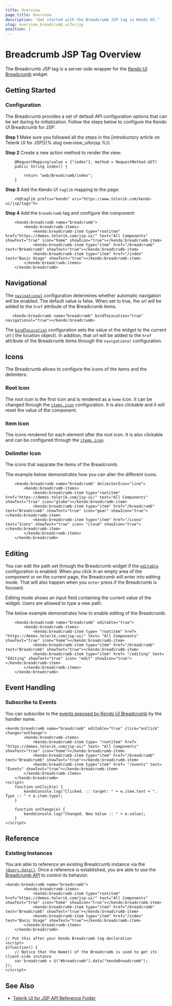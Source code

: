 ```yaml
---
title: Overview
page_title: Overview 
description: "Get started with the Breadcrumb JSP tag in Kendo UI."
slug: overview_breadcrumb_uiforjsp
position: 1
---
```


# Breadcrumb JSP Tag Overview

The Breadcrumb JSP tag is a server-side wrapper for the [Kendo UI Breadcrumb](/api/javascript/ui/breadcrumb) widget.

## Getting Started

### Configuration

The Breadcrumb provides a set of default API configuration options that can be set during its initialization. Follow the steps below to configure the Kendo UI Breadcrumb for JSP:

**Step 1** Make sure you followed all the steps in the [introductory article on Telerik UI for JSP]({% slug overview_uiforjsp %}).

**Step 2** Create a new action method to render the view:

        @RequestMapping(value = {"index"}, method = RequestMethod.GET)
        public String index() {

            return "web/Breadcrumb/index";
        }

**Step 3** Add the Kendo UI `taglib` mapping to the page:

        <%@taglib prefix="kendo" uri="https://www.telerik.com/kendo-ui/jsp/tags"%>

**Step 4** Add the `breadcrumb` tag and configure the component:

        <kendo:breadcrumb name="breadcrumb">
			<kendo:breadcrumb-items>
				<kendo:breadcrumb-item type="rootitem" href="https://demos.telerik.com/jsp-ui/" text="All Components" showText="true" icon="home" showIcon="true"></kendo:breadcrumb-item>
				<kendo:breadcrumb-item type="item" href="/breadcrumb" text="Breadcrumb" showText="true"></kendo:breadcrumb-item>
				<kendo:breadcrumb-item type="item" href="/index" text="Basic Usage" showText="true"></kendo:breadcrumb-item>
			</kendo:breadcrumb-items>
		</kendo:breadcrumb>

## Navigational

The [`navigational`](/api/javascript/ui/breadcrumb/configuration/navigational) configuration determines whether automatic navigation will be enabled. The default value is false. When set to true, the url will be added to the `href` attribute of the Breadcrumb items.

       <kendo:breadcrumb name="breadcrumb" bindToLocation="true" navigational="true"></kendo:breadcrumb>

The [`bindToLocation`](/api/javascript/ui/breadcrumb/configuration/bindtolocation) configuration sets the value ot the widget to the current url ( the location object). In addition, that url will be added to the `href` attribute of the Breadcrumb items through the `navigational` configuration.

## Icons

The Breadcrumb allows to configure the icons of the items and the delimiters.

### Root Icon

The root icon is the first icon and is rendered as a `home` icon. It can be changed through the [`items.icon`](/api/javascript/ui/breadcrumb/configuration/items) configuration. It is also clickable and it will reset the value of the component.

### Item Icon

The icons rendered for each element after the root icon. It is also clickable and can be configured through the [`items.icon`](/api/javascript/ui/breadcrumb/configuration/items).

### Delimiter Icon

The icons that separate the items of the Breadcrumb. 

The example below demonstrates how you can alter the different icons.

        <kendo:breadcrumb name="breadcrumb" delimiterIcon="line">
			<kendo:breadcrumb-items>
				<kendo:breadcrumb-item type="rootitem" href="https://demos.telerik.com/jsp-ui/" text="All Components" showText="true" icon="globe"></kendo:breadcrumb-item>
				<kendo:breadcrumb-item type="item" href="/breadcrumb" text="Breadcrumb" showText="true" icon="gear" showIcon="true"></kendo:breadcrumb-item>
				<kendo:breadcrumb-item type="item" href="/icons" text="Icons" showText="true" icon= "cloud" showIcon="true"></kendo:breadcrumb-item>
			</kendo:breadcrumb-items>
		</kendo:breadcrumb>

## Editing

You can edit the path set through the Breadcrumb widget if the [`editable`](/api/javascript/ui/breadcrumb/configuration/editable) configuration is enabled. When you click in an empty area of the component or on the current page, the Breadcrumb will enter into editing mode. That will also happen when you `enter` press if the Breadcrumb is focused.

Editing mode shows an input field containing the current value of the widget. Users are allowed to type a new path.

The below example demonstrates how to enable editing of the Breadcrumb.

        <kendo:breadcrumb name="breadcrumb" editable="true">
			<kendo:breadcrumb-items>
				<kendo:breadcrumb-item type= "rootitem" href= "https://demos.telerik.com/jsp-ui/" text= "All Components" showText="true" icon="home"></kendo:breadcrumb-item>
				<kendo:breadcrumb-item type="item" href="/breadcrumb" text="Breadcrumb" showText="true"></kendo:breadcrumb-item>
				<kendo:breadcrumb-item type="item" href= "/editing" text= "Editing" showText="true" icon= "edit" showIcon="true"></kendo:breadcrumb-item>
			</kendo:breadcrumb-items>
		</kendo:breadcrumb>

## Event Handling

### Subscribe to Events

You can subscribe to the [events exposed by Kendo UI Breadcrumb](/api/javascript/ui/breadcrumb#events) by the handler name.

    <kendo:breadcrumb name="breadcrumb" editable="true" click="onClick" change="onChange">
			<kendo:breadcrumb-items>
				<kendo:breadcrumb-item type= "rootitem" href= "https://demos.telerik.com/jsp-ui/" text= "All Components" showText="true" icon="home"></kendo:breadcrumb-item>
				<kendo:breadcrumb-item type="item" href="/breadcrumb" text="Breadcrumb" showText="true"></kendo:breadcrumb-item>
				<kendo:breadcrumb-item type="item" href= "/events" text= "Events" showText="true"></kendo:breadcrumb-item>
			</kendo:breadcrumb-items>
		</kendo:breadcrumb>
    <script>
	    function onClick(e) {
	        kendoConsole.log("Clicked. :: target: " + e.item.text + ". Type :: " + e.item.type);
	    }

	    function onChange(e) {
	        kendoConsole.log("Changed. New Value :: " + e.value);
	    }
    </script>
## Reference

### Existing Instances

You are able to reference an existing Breadcrumb instance via the [`jQuery.data()`](https://api.jquery.com/jQuery.data/). Once a reference is established, you are able to use the [Breadcrumb API](/api/javascript/ui/breadcrumb#methods) to control its behavior.

    <kendo:breadcrumb name="breadcrumb">
			<kendo:breadcrumb-items>
				<kendo:breadcrumb-item type="rootitem" href="https://demos.telerik.com/jsp-ui/" text="All Components" showText="true" icon="home" showIcon="true"></kendo:breadcrumb-item>
				<kendo:breadcrumb-item type="item" href="/breadcrumb" text="Breadcrumb" showText="true"></kendo:breadcrumb-item>
				<kendo:breadcrumb-item type="item" href="/index" text="Basic Usage" showText="true"></kendo:breadcrumb-item>
			</kendo:breadcrumb-items>
		</kendo:breadcrumb>
    
    // Put this after your Kendo Breadcrumb tag declaration
    <script>
    $(function() {
        // Notice that the Name() of the Breadcrumb is used to get its client-side instance
        var breadcrumb = $("#breadcrumb").data("kendoBreadcrumb");
    });
    </script>

## See Also

* [Telerik UI for JSP API Reference Folder](/api/jsp/breadcrumb)
